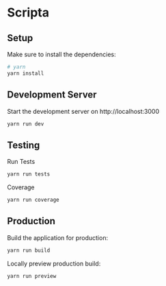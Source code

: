 # Scripta


## Setup

Make sure to install the dependencies:

```bash
# yarn
yarn install
```

## Development Server

Start the development server on http://localhost:3000

```bash
yarn run dev
```

## Testing

Run Tests

```bash
yarn run tests
```

Coverage

```bash
yarn run coverage
```



## Production

Build the application for production:

```bash
yarn run build
```

Locally preview production build:

```bash
yarn run preview
```
